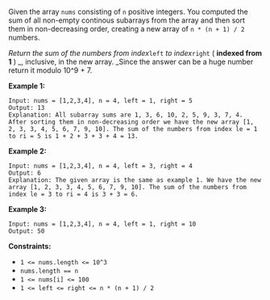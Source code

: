 Given the array `nums` consisting of `n` positive integers. You computed the
sum of all non-empty continous subarrays from the array and then sort them in
non-decreasing order, creating a new array of `n * (n + 1) / 2` numbers.

_Return the sum of the numbers from index_`left` _to index_`right` ( **indexed
from 1** ) _, inclusive, in the  new array. _Since the answer can be a huge
number return it modulo 10^9 + 7.



**Example 1:**

    
    
    Input: nums = [1,2,3,4], n = 4, left = 1, right = 5
    Output: 13 
    Explanation: All subarray sums are 1, 3, 6, 10, 2, 5, 9, 3, 7, 4. After sorting them in non-decreasing order we have the new array [1, 2, 3, 3, 4, 5, 6, 7, 9, 10]. The sum of the numbers from index le = 1 to ri = 5 is 1 + 2 + 3 + 3 + 4 = 13. 
    

**Example 2:**

    
    
    Input: nums = [1,2,3,4], n = 4, left = 3, right = 4
    Output: 6
    Explanation: The given array is the same as example 1. We have the new array [1, 2, 3, 3, 4, 5, 6, 7, 9, 10]. The sum of the numbers from index le = 3 to ri = 4 is 3 + 3 = 6.
    

**Example 3:**

    
    
    Input: nums = [1,2,3,4], n = 4, left = 1, right = 10
    Output: 50
    



**Constraints:**

  * `1 <= nums.length <= 10^3`
  * `nums.length == n`
  * `1 <= nums[i] <= 100`
  * `1 <= left <= right <= n * (n + 1) / 2`

